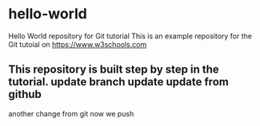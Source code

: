# hello-world
Hello World repository for Git tutorial
This is an example repository for the Git tutoial on https://www.w3schools.com

This repository is built step by step in the tutorial.
update
branch update
update from github
-
another change from git 
now we push
